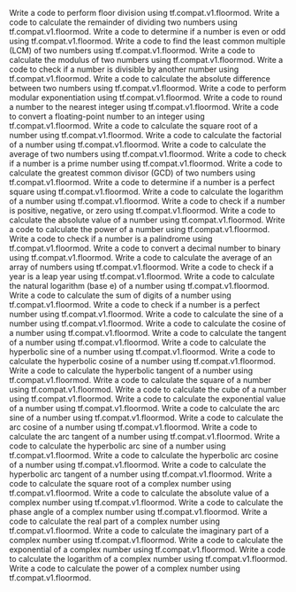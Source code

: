 Write a code to perform floor division using tf.compat.v1.floormod.
Write a code to calculate the remainder of dividing two numbers using tf.compat.v1.floormod.
Write a code to determine if a number is even or odd using tf.compat.v1.floormod.
Write a code to find the least common multiple (LCM) of two numbers using tf.compat.v1.floormod.
Write a code to calculate the modulus of two numbers using tf.compat.v1.floormod.
Write a code to check if a number is divisible by another number using tf.compat.v1.floormod.
Write a code to calculate the absolute difference between two numbers using tf.compat.v1.floormod.
Write a code to perform modular exponentiation using tf.compat.v1.floormod.
Write a code to round a number to the nearest integer using tf.compat.v1.floormod.
Write a code to convert a floating-point number to an integer using tf.compat.v1.floormod.
Write a code to calculate the square root of a number using tf.compat.v1.floormod.
Write a code to calculate the factorial of a number using tf.compat.v1.floormod.
Write a code to calculate the average of two numbers using tf.compat.v1.floormod.
Write a code to check if a number is a prime number using tf.compat.v1.floormod.
Write a code to calculate the greatest common divisor (GCD) of two numbers using tf.compat.v1.floormod.
Write a code to determine if a number is a perfect square using tf.compat.v1.floormod.
Write a code to calculate the logarithm of a number using tf.compat.v1.floormod.
Write a code to check if a number is positive, negative, or zero using tf.compat.v1.floormod.
Write a code to calculate the absolute value of a number using tf.compat.v1.floormod.
Write a code to calculate the power of a number using tf.compat.v1.floormod.
Write a code to check if a number is a palindrome using tf.compat.v1.floormod.
Write a code to convert a decimal number to binary using tf.compat.v1.floormod.
Write a code to calculate the average of an array of numbers using tf.compat.v1.floormod.
Write a code to check if a year is a leap year using tf.compat.v1.floormod.
Write a code to calculate the natural logarithm (base e) of a number using tf.compat.v1.floormod.
Write a code to calculate the sum of digits of a number using tf.compat.v1.floormod.
Write a code to check if a number is a perfect number using tf.compat.v1.floormod.
Write a code to calculate the sine of a number using tf.compat.v1.floormod.
Write a code to calculate the cosine of a number using tf.compat.v1.floormod.
Write a code to calculate the tangent of a number using tf.compat.v1.floormod.
Write a code to calculate the hyperbolic sine of a number using tf.compat.v1.floormod.
Write a code to calculate the hyperbolic cosine of a number using tf.compat.v1.floormod.
Write a code to calculate the hyperbolic tangent of a number using tf.compat.v1.floormod.
Write a code to calculate the square of a number using tf.compat.v1.floormod.
Write a code to calculate the cube of a number using tf.compat.v1.floormod.
Write a code to calculate the exponential value of a number using tf.compat.v1.floormod.
Write a code to calculate the arc sine of a number using tf.compat.v1.floormod.
Write a code to calculate the arc cosine of a number using tf.compat.v1.floormod.
Write a code to calculate the arc tangent of a number using tf.compat.v1.floormod.
Write a code to calculate the hyperbolic arc sine of a number using tf.compat.v1.floormod.
Write a code to calculate the hyperbolic arc cosine of a number using tf.compat.v1.floormod.
Write a code to calculate the hyperbolic arc tangent of a number using tf.compat.v1.floormod.
Write a code to calculate the square root of a complex number using tf.compat.v1.floormod.
Write a code to calculate the absolute value of a complex number using tf.compat.v1.floormod.
Write a code to calculate the phase angle of a complex number using tf.compat.v1.floormod.
Write a code to calculate the real part of a complex number using tf.compat.v1.floormod.
Write a code to calculate the imaginary part of a complex number using tf.compat.v1.floormod.
Write a code to calculate the exponential of a complex number using tf.compat.v1.floormod.
Write a code to calculate the logarithm of a complex number using tf.compat.v1.floormod.
Write a code to calculate the power of a complex number using tf.compat.v1.floormod.